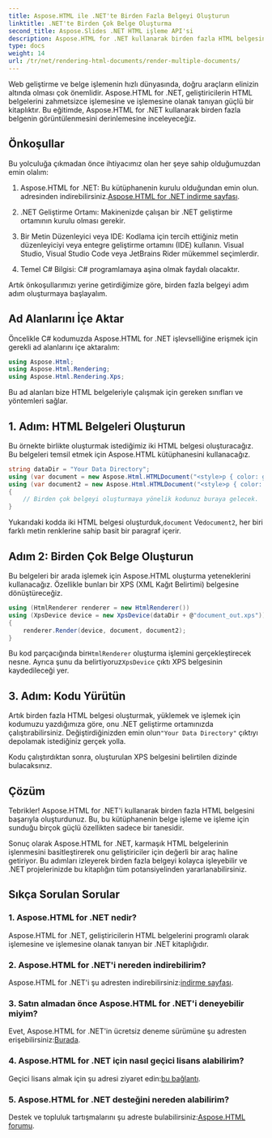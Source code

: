 ```yaml
---
title: Aspose.HTML ile .NET'te Birden Fazla Belgeyi Oluşturun
linktitle: .NET'te Birden Çok Belge Oluşturma
second_title: Aspose.Slides .NET HTML işleme API'si
description: Aspose.HTML for .NET kullanarak birden fazla HTML belgesini işlemeyi öğrenin. Bu güçlü kitaplıkla belge işleme yeteneklerinizi artırın.
type: docs
weight: 14
url: /tr/net/rendering-html-documents/render-multiple-documents/
---
```

Web geliştirme ve belge işlemenin hızlı dünyasında, doğru araçların elinizin altında olması çok önemlidir. Aspose.HTML for .NET, geliştiricilerin HTML belgelerini zahmetsizce işlemesine ve işlemesine olanak tanıyan güçlü bir kitaplıktır. Bu eğitimde, Aspose.HTML for .NET kullanarak birden fazla belgenin görüntülenmesini derinlemesine inceleyeceğiz.

## Önkoşullar

Bu yolculuğa çıkmadan önce ihtiyacımız olan her şeye sahip olduğumuzdan emin olalım:

1.  Aspose.HTML for .NET: Bu kütüphanenin kurulu olduğundan emin olun. adresinden indirebilirsiniz.[Aspose.HTML for .NET indirme sayfası](https://releases.aspose.com/html/net/).

2. .NET Geliştirme Ortamı: Makinenizde çalışan bir .NET geliştirme ortamının kurulu olması gerekir.

3. Bir Metin Düzenleyici veya IDE: Kodlama için tercih ettiğiniz metin düzenleyiciyi veya entegre geliştirme ortamını (IDE) kullanın. Visual Studio, Visual Studio Code veya JetBrains Rider mükemmel seçimlerdir.

4. Temel C# Bilgisi: C# programlamaya aşina olmak faydalı olacaktır.

Artık önkoşullarımızı yerine getirdiğimize göre, birden fazla belgeyi adım adım oluşturmaya başlayalım.

## Ad Alanlarını İçe Aktar

Öncelikle C# kodumuzda Aspose.HTML for .NET işlevselliğine erişmek için gerekli ad alanlarını içe aktaralım:

```csharp
using Aspose.Html;
using Aspose.Html.Rendering;
using Aspose.Html.Rendering.Xps;
```

Bu ad alanları bize HTML belgeleriyle çalışmak için gereken sınıfları ve yöntemleri sağlar.

## 1. Adım: HTML Belgeleri Oluşturun

Bu örnekte birlikte oluşturmak istediğimiz iki HTML belgesi oluşturacağız. Bu belgeleri temsil etmek için Aspose.HTML kütüphanesini kullanacağız.

```csharp
string dataDir = "Your Data Directory";
using (var document = new Aspose.Html.HTMLDocument("<style>p { color: green; }</style><p>my first paragraph</p>", @"c:\work\"))
using (var document2 = new Aspose.Html.HTMLDocument("<style>p { color: blue; }</style><p>my first paragraph</p>", @"c:\work\"))
{
    // Birden çok belgeyi oluşturmaya yönelik kodunuz buraya gelecek.
}
```

 Yukarıdaki kodda iki HTML belgesi oluşturduk,`document` Ve`document2`, her biri farklı metin renklerine sahip basit bir paragraf içerir.

## Adım 2: Birden Çok Belge Oluşturun

Bu belgeleri bir arada işlemek için Aspose.HTML oluşturma yeteneklerini kullanacağız. Özellikle bunları bir XPS (XML Kağıt Belirtimi) belgesine dönüştüreceğiz.

```csharp
using (HtmlRenderer renderer = new HtmlRenderer())
using (XpsDevice device = new XpsDevice(dataDir + @"document_out.xps"))
{
    renderer.Render(device, document, document2);
}
```

 Bu kod parçacığında bir`HtmlRenderer` oluşturma işlemini gerçekleştirecek nesne. Ayrıca şunu da belirtiyoruz`XpsDevice` çıktı XPS belgesinin kaydedileceği yer.

## 3. Adım: Kodu Yürütün

 Artık birden fazla HTML belgesi oluşturmak, yüklemek ve işlemek için kodumuzu yazdığımıza göre, onu .NET geliştirme ortamınızda çalıştırabilirsiniz. Değiştirdiğinizden emin olun`"Your Data Directory"` çıktıyı depolamak istediğiniz gerçek yolla.

Kodu çalıştırdıktan sonra, oluşturulan XPS belgesini belirtilen dizinde bulacaksınız.

## Çözüm
Tebrikler! Aspose.HTML for .NET'i kullanarak birden fazla HTML belgesini başarıyla oluşturdunuz. Bu, bu kütüphanenin belge işleme ve işleme için sunduğu birçok güçlü özellikten sadece bir tanesidir.

Sonuç olarak Aspose.HTML for .NET, karmaşık HTML belgelerinin işlenmesini basitleştirerek onu geliştiriciler için değerli bir araç haline getiriyor. Bu adımları izleyerek birden fazla belgeyi kolayca işleyebilir ve .NET projelerinizde bu kitaplığın tüm potansiyelinden yararlanabilirsiniz.

## Sıkça Sorulan Sorular

### 1. Aspose.HTML for .NET nedir?
Aspose.HTML for .NET, geliştiricilerin HTML belgelerini programlı olarak işlemesine ve işlemesine olanak tanıyan bir .NET kitaplığıdır.

### 2. Aspose.HTML for .NET'i nereden indirebilirim?
 Aspose.HTML for .NET'i şu adresten indirebilirsiniz:[indirme sayfası](https://releases.aspose.com/html/net/).

### 3. Satın almadan önce Aspose.HTML for .NET'i deneyebilir miyim?
 Evet, Aspose.HTML for .NET'in ücretsiz deneme sürümüne şu adresten erişebilirsiniz:[Burada](https://releases.aspose.com/).

### 4. Aspose.HTML for .NET için nasıl geçici lisans alabilirim?
 Geçici lisans almak için şu adresi ziyaret edin:[bu bağlantı](https://purchase.aspose.com/temporary-license/).

### 5. Aspose.HTML for .NET desteğini nereden alabilirim?
 Destek ve topluluk tartışmalarını şu adreste bulabilirsiniz:[Aspose.HTML forumu](https://forum.aspose.com/).
